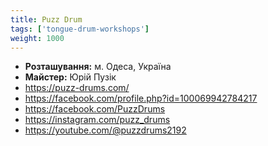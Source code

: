 ```yaml
---
title: Puzz Drum
tags: ['tongue-drum-workshops']
weight: 1000
---
```


- **Розташування:** м. Одеса, Україна
- **Майстер:** Юрій Пузік
- https://puzz-drums.com/
- https://facebook.com/profile.php?id=100069942784217
- https://facebook.com/PuzzDrums
- https://instagram.com/puzz_drums
- https://youtube.com/@puzzdrums2192
